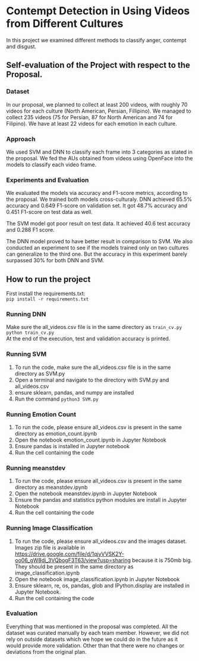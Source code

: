 # Contempt Detection in Using Videos from Different Cultures
In this project we examined different methods to classify anger, contempt and disgust.

## Self-evaluation of the Project with respect to the Proposal. 
### Dataset
In our proposal, we planned to collect at least 200 videos, with roughly 70 videos for each culture (North American, Persian, Fillipino). We managed to collect 235 videos (75 for Persian, 87 for North American and 74 for Filipino). We have at least 22 videos for each emotion in each culture. 


### Approach
We used SVM and DNN to classify each frame into 3 categories as stated in the proposal. We fed the AUs obtained from videos using OpenFace into the models to classify each video frame.

### Experiments and Evaluation
We evaluated the models via accuracy and F1-score metrics, according to the proposal. We trained both models cross-culturaly. DNN achieved 65.5% accuracy and 0.649 F1-score on validation set. It got 48.7% accuracy and 0.451 F1-score on test data as well.

The SVM model got poor result on test data. It achieved 40.6 test accuracy and 0.288 F1 score.

The DNN model proved to have better result in comparison to SVM. We also conducted an experiment to see if the models trained only on two cultures can generalize to the third one. But the accuracy in this experiment barely surpassed 30% for both DNN and SVM.

## How to run the project
First install the requirements.txt:  
```pip install -r requirements.txt```

### Running DNN
Make sure the all_videos.csv file is in the same directory as ```train_cv.py```
```python train_cv.py```  
At the end of the execution, test and validation accuracy is printed.

### Running SVM
1. To run the code, make sure the all_videos.csv file is in the same directory as SVM.py
2. Open a terminal and navigate to the directory with SVM.py and all_videos.csv
3. ensure sklearn, pandas, and numpy are installed
4. Run the command ```python3 SVM.py```

### Running Emotion Count
1. To run the code, please ensure all_videos.csv is present in the same directory as emotion_count.ipynb
2. Open the notebook emotion_count.ipynb in Jupyter Notebook
3. Ensure pandas is installed in Jupyter notebook 
4. Run the cell containing the code

### Running meanstdev
1. To run the code, please ensure all_videos.csv is present in the same directory as meanstdev.ipynb
2. Open the notebook meanstdev.ipynb in Jupyter Notebook
3. Ensure the pandas and statistics python modules are install in Jupyter Notebook
4. Run the cell containing the code

### Running Image Classification
1. To run the code, please ensure all_videos.csv and the images dataset. Images zip file is available in https://drive.google.com/file/d/1qjyVVSK2Y-oo06_gW8dj_3VQbogF3T63/view?usp=sharing  because it is 750mb big. They should be present in the same directory as image_classification.ipynb
2. Open the notebook image_classification.ipynb in Jupyter Notebook
3. Ensure sklearn, re, os, pandas, glob and IPython.display are installed in Jupyter Notebook.
4. Run the cell containing the code

 
### Evaluation
Everything that was mentioned in the proposal was completed. All the dataset was curated manually by each team member. However, we did not rely on outside datasets which we hope we could do in the future as it would provide more validation. Other than that there were no changes or deviations from the original plan. 

